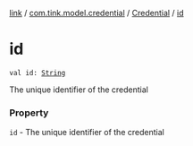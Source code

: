 [link](../../index.md) / [com.tink.model.credential](../index.md) / [Credential](index.md) / [id](./id.md)

# id

`val id: `[`String`](https://kotlinlang.org/api/latest/jvm/stdlib/kotlin/-string/index.html)

The unique identifier of the credential

### Property

`id` - The unique identifier of the credential